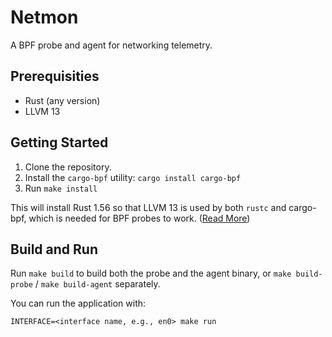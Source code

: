 # Netmon

A BPF probe and agent for networking telemetry.

## Prerequisities

* Rust (any version)
* LLVM 13

## Getting Started

1. Clone the repository.
2. Install the `cargo-bpf` utility: `cargo install cargo-bpf`
3. Run `make install`

This will install Rust 1.56 so that LLVM 13 is used by both `rustc` and cargo-bpf, which is needed for BPF probes to work. ([Read More](https://github.com/foniod/redbpf#valid-combinations-of-rust-and-llvm-versions))

## Build and Run

Run `make build` to build both the probe and the agent binary, or `make build-probe` / `make build-agent` separately.

You can run the application with:

```
INTERFACE=<interface name, e.g., en0> make run
```